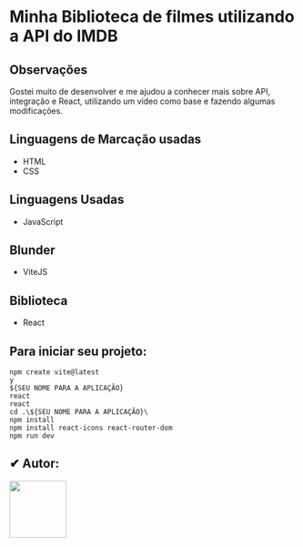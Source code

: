 <h1>Minha Biblioteca de filmes utilizando a API do IMDB</h1>

<h2>Observações</h2>
<p>Gostei muito de desenvolver e me ajudou a conhecer mais sobre API, integração e React, utilizando um vídeo como base e fazendo algumas modificações. </p>

## Linguagens de Marcação usadas

- HTML
- CSS

## Linguagens Usadas

- JavaScript

## Blunder 

- ViteJS

## Biblioteca

- React

<h2>Para iniciar seu projeto:</h2>

``` No terminal
npm create vite@latest
y
${SEU NOME PARA A APLICAÇÃO}
react
react
cd .\${SEU NOME PARA A APLICAÇÃO}\
npm install
npm install react-icons react-router-dom
npm run dev
```


<h2>✔ Autor: </h2>

<img src="https://github.com/kleytoncristovao.png" width="100" height="100">